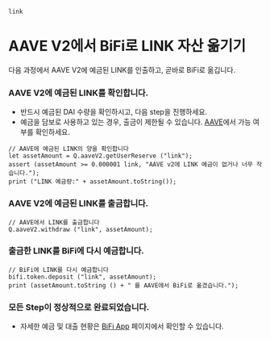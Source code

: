 ```meta-Currency
link
```

# AAVE V2에서 BiFi로 LINK 자산 옮기기

다음 과정에서 AAVE V2에 예금된 LINK를 인출하고, 곧바로 BiFi로 옮깁니다.

### AAVE V2에 예금된 LINK를 확인합니다.

- 반드시 예금된 DAI 수량을 확인하시고, 다음 step을 진행하세요.
- 예금을 담보로 사용하고 있는 경우, 출금이 제한될 수 있습니다. [AAVE](https://app.aave.com/#/dashboard)에서 가능 여부를 확인하세요.

```output-Dynamic
// AAVE에 예금된 LINK의 양을 확인합니다
let assetAmount = Q.aaveV2.getUserReserve ("link");
assert (assetAmount >= 0.000001 link, "AAVE v2에 LINK 예금이 없거나 너무 작습니다.");
print ("LINK 예금량:" + assetAmount.toString());
```

### AAVE V2에 예금된 LINK를 출금합니다.

```taster
// AAVE에서 LINK를 출금합니다
Q.aaveV2.withdraw ("link", assetAmount);
```

### 출금한 LINK를 BiFi에 다시 예금합니다.

```taster
// BiFi에 LINK를 다시 예금합니다
bifi.token.deposit ("link", assetAmount);
print (assetAmount.toString () + " 를 AAVE에서 BiFi로 옮겼습니다.");
```

### 모든 Step이 정상적으로 완료되었습니다.

- 자세한 예금 및 대출 현황은 [BiFi App](https://app.bifi.finance/) 페이지에서 확인할 수 있습니다.
